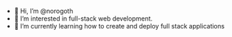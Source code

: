- 👋 Hi, I’m @norogoth
- 👀 I’m interested in full-stack web development.
- 🌱 I’m currently learning how to create and deploy full stack applications

<!---
norogoth/norogoth is a ✨ special ✨ repository because its `README.md` (this file) appears on your GitHub profile.
You can click the Preview link to take a look at your changes.
--->
